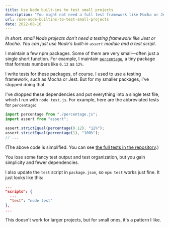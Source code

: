 ```yaml
---
title: Use Node built-ins to test small projects
description: "You might not need a full test framework like Mocha or Jest."
url: /use-node-builtins-to-test-small-projects
date: 2022-08-16
---
```


_In short: small Node projects don't need a testing framework like Jest or Mocha. You can just use Node's built-in `assert` module and a test script._

I maintain a few npm packages. Some of them are very small—often just a single short function. For example, I maintain [`percentage`](https://www.npmjs.com/package/percentage), a tiny package that formats numbers like `0.12` as `12%`.

I write tests for these packages, of course. I used to use a testing framework, such as Mocha or Jest. But for my smaller packages, I've stopped doing that.

I've dropped these dependencies and put everything into a single test file, which I run with `node test.js`. For example, here are the abbreviated tests for `percentage`:

```javascript
import percentage from "./percentage.js";
import assert from "assert";

assert.strictEqual(percentage(0.12), "12%");
assert.strictEqual(percentage(1), "100%");
// ...
```

(The above code is simplified. You can see [the full tests in the repository](https://git.sr.ht/~evanhahn/percentage.js/tree/e54203612ab345e768f56b9eaec6b6942bcdb651/item/test.js).)

You lose some fancy test output and test organization, but you gain simplicity and fewer dependencies.

I also update the `test` script in `package.json`, so `npm test` works just fine. It just looks like this:

```json
...
"scripts": {
  ...
  "test": "node test"
},
...
```

This doesn't work for larger projects, but for small ones, it's a pattern I like.
